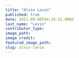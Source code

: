 ```yaml
---
title: "Alvin Levin"
published: true
date: 2011-09-08T04:24:52.000Z
last_name: "Levin"
contributor_type:
image_path:
image_credit:
featured_image_path:
slug: alvin-levin
---
```

